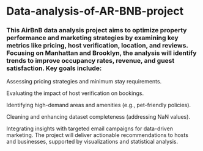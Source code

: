 # Data-analysis-of-AR-BNB-project
### This AirBnB data analysis project aims to optimize property performance and marketing strategies by examining key metrics like pricing, host verification, location, and reviews. Focusing on Manhattan and Brooklyn, the analysis will identify trends to improve occupancy rates, revenue, and guest satisfaction. Key goals include:

Assessing pricing strategies and minimum stay requirements.

Evaluating the impact of host verification on bookings.

Identifying high-demand areas and amenities (e.g., pet-friendly policies).

Cleaning and enhancing dataset completeness (addressing NaN values).

Integrating insights with targeted email campaigns for data-driven marketing.
The project will deliver actionable recommendations to hosts and businesses, supported by visualizations and statistical analysis.
